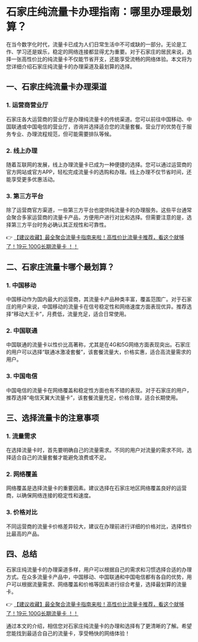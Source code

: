 # 石家庄纯流量卡办理指南：哪里办理最划算？

在当今数字化时代，流量卡已成为人们日常生活中不可或缺的一部分。无论是工作、学习还是娱乐，稳定的网络连接都显得尤为重要。对于石家庄的居民来说，选择一张高性价比的纯流量卡不仅能节省开支，还能享受流畅的网络体验。本文将为您详细介绍石家庄纯流量卡的办理渠道及最划算的选择。

## 一、石家庄纯流量卡办理渠道

### 1. 运营商营业厅
石家庄各大运营商的营业厅是办理纯流量卡的传统渠道。您可以前往中国移动、中国联通或中国电信的营业厅，咨询并选择适合您的流量套餐。营业厅的优势在于服务专业、办理流程规范，但可能需要排队等候。

### 2. 线上办理
随着互联网的发展，线上办理流量卡已成为一种便捷的选择。您可以通过运营商的官方网站或官方APP，轻松完成流量卡的选购和办理。线上办理不仅节省时间，还能享受更多优惠活动。

### 3. 第三方平台
除了运营商官方渠道，一些第三方平台也提供纯流量卡的办理服务。这些平台通常会聚合多家运营商的流量卡产品，方便用户进行对比和选择。但需要注意的是，选择第三方平台时务必确认其正规性和可靠性。

👉 [【建议收藏】最全聚合流量卡指南来啦！高性价比流量卡推荐，看这个就够了！19元 100G长期流量卡 ！！](https://bit.ly/Liuliangka)

## 二、石家庄流量卡哪个最划算？

### 1. 中国移动
中国移动作为国内最大的运营商，其流量卡产品种类丰富，覆盖范围广。对于石家庄的用户来说，中国移动的流量卡在信号稳定性和网络速度方面表现优异。推荐选择“移动大王卡”，月费低，流量充足，适合日常使用。

### 2. 中国联通
中国联通的流量卡以性价比高著称，尤其是在4G和5G网络方面表现突出。石家庄的用户可以选择“联通冰激凌套餐”，该套餐流量大，价格实惠，适合高流量需求的用户。

### 3. 中国电信
中国电信的流量卡在网络覆盖和稳定性方面也有不错的表现。对于石家庄的用户，推荐选择“电信天翼大流量卡”，该套餐流量充足，价格合理，适合长期使用。

## 三、选择流量卡的注意事项

### 1. 流量需求
在选择流量卡时，首先要明确自己的流量需求。不同的用户对流量的需求不同，选择适合自己的流量套餐才能避免浪费或不足。

### 2. 网络覆盖
网络覆盖是选择流量卡的重要因素。建议选择在石家庄地区网络覆盖良好的运营商，以确保网络连接的稳定性和速度。

### 3. 价格对比
不同运营商的流量卡价格差异较大，建议在办理前进行详细的价格对比，选择性价比最高的产品。

## 四、总结

石家庄纯流量卡的办理渠道多样，用户可以根据自己的需求和习惯选择合适的办理方式。在众多流量卡产品中，中国移动、中国联通和中国电信都有各自的优势，用户可以根据流量需求、网络覆盖和价格等因素进行综合考量，选择最划算的流量卡。

👉 [【建议收藏】最全聚合流量卡指南来啦！高性价比流量卡推荐，看这个就够了！19元 100G长期流量卡 ！！](https://bit.ly/Liuliangka)

通过本文的介绍，相信您对石家庄纯流量卡的办理和选择有了更清晰的了解。希望您能找到最适合自己的流量卡，享受畅快的网络体验！
